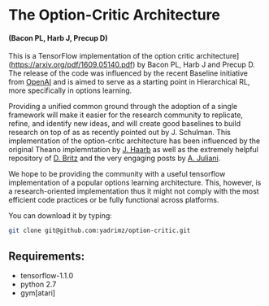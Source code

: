 # The Option-Critic Architecture

#### (Bacon PL, Harb J, Precup D)

This is a TensorFlow implementation of the option critic architecture](https://arxiv.org/pdf/1609.05140.pdf) by Bacon PL, Harb J and Precup D. 
The release of the code was influenced by the recent Baseline initiative from [OpenAI](https://github.com/openai/baselines) and is aimed to serve as a starting point in Hierarchical RL, more specifically in options learning.

Providing a unified common ground through the adoption of a single framework will make it easier for the research community to replicate, refine, and identify new ideas, and will create good baselines to build research on top of as as recently pointed out by J. Schulman. This implementation of the option-critic architecture has been influenced by the original Theano implemntation by [J. Haarb](https://github.com/jeanharb/option_critic) as well as the extremely helpful repository of [D. Britz](https://github.com/dennybritz/reinforcement-learning) and the very engaging posts by [A. Juliani](https://medium.com/emergent-future/simple-reinforcement-learning-with-tensorflow-part-0-q-learning-with-tables-and-neural-networks-d195264329d0).

We hope to be providing the community with a useful tensorflow implementation of a popular options learning architecture. This, however, is a research-oriented implementation thus it might not comply with the most efficient code practices or be fully functional across platforms.

You can download it by typing:

```bash
git clone git@github.com:yadrimz/option-critic.git
```

## Requirements:
- tensorflow-1.1.0
- python 2.7
- gym[atari]
